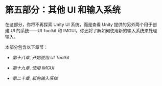 # 第五部分：其他 UI 和输入系统

在这部分，你将不再探索 Unity UI 系统，而是查看 Unity 提供的另外两个用于创建 UI 的系统——UI Toolkit 和 IMGUI。你还将了解如何使用新的输入系统来处理输入。

本部分包含以下章节：

+   *第十八章*, *开始使用 UI Toolkit*

+   *第十九章*, *使用 IMGUI*

+   *第二十章*, *新的输入系统*
